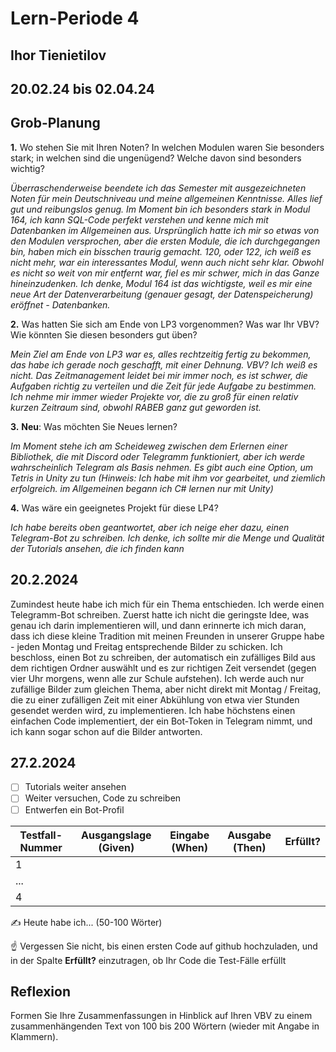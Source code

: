 # Lern-Periode 4
## Ihor Tienietilov
## 20.02.24 bis 02.04.24

## Grob-Planung

**1.** Wo stehen Sie mit Ihren Noten? In welchen Modulen waren Sie besonders stark; in welchen sind die ungenügend? Welche davon sind besonders wichtig?

*Überraschenderweise beendete ich das Semester mit ausgezeichneten Noten für mein Deutschniveau und meine allgemeinen Kenntnisse. Alles lief gut und reibungslos genug. Im Moment bin ich besonders stark in Modul 164, ich kann SQL-Code perfekt verstehen und kenne mich mit Datenbanken im Allgemeinen aus. Ursprünglich hatte ich mir so etwas von den Modulen versprochen, aber die ersten Module, die ich durchgegangen bin, haben mich ein bisschen traurig gemacht. 120, oder 122, ich weiß es nicht mehr, war ein interessantes Modul, wenn auch nicht sehr klar. Obwohl es nicht so weit von mir entfernt war, fiel es mir schwer, mich in das Ganze hineinzudenken. Ich denke, Modul 164 ist das wichtigste, weil es mir eine neue Art der Datenverarbeitung (genauer gesagt, der Datenspeicherung) eröffnet - Datenbanken.*


**2.** Was hatten Sie sich am Ende von LP3 vorgenommen? Was war Ihr VBV? Wie könnten Sie diesen besonders gut üben?

*Mein Ziel am Ende von LP3 war es, alles rechtzeitig fertig zu bekommen, das habe ich gerade noch geschafft, mit einer Dehnung. VBV? Ich weiß es nicht. Das Zeitmanagement leidet bei mir immer noch, es ist schwer, die Aufgaben richtig zu verteilen und die Zeit für jede Aufgabe zu bestimmen. Ich nehme mir immer wieder Projekte vor, die zu groß für einen relativ kurzen Zeitraum sind, obwohl RABEB ganz gut geworden ist.*


**3.** **Neu**: Was möchten Sie Neues lernen?

*Im Moment stehe ich am Scheideweg zwischen dem Erlernen einer Bibliothek, die mit Discord oder Telegramm funktioniert, aber ich werde wahrscheinlich Telegram als Basis nehmen. Es gibt auch eine Option, um Tetris in Unity zu tun (Hinweis: Ich habe mit ihm vor gearbeitet, und ziemlich erfolgreich. im Allgemeinen begann ich С# lernen nur mit Unity)*


**4.** Was wäre ein geeignetes Projekt für diese LP4?

*Ich habe bereits oben geantwortet, aber ich neige eher dazu, einen Telegram-Bot zu schreiben. Ich denke, ich sollte mir die Menge und Qualität der Tutorials ansehen, die ich finden kann*

## 20.2.2024
Zumindest heute habe ich mich für ein Thema entschieden. Ich werde einen Telegramm-Bot schreiben. Zuerst hatte ich nicht die geringste Idee, was genau ich darin implementieren will, und dann erinnerte ich mich daran, dass ich diese kleine Tradition mit meinen Freunden in unserer Gruppe habe - jeden Montag und Freitag entsprechende Bilder zu schicken. Ich beschloss, einen Bot zu schreiben, der automatisch ein zufälliges Bild aus dem richtigen Ordner auswählt und es zur richtigen Zeit versendet (gegen vier Uhr morgens, wenn alle zur Schule aufstehen). Ich werde auch nur zufällige Bilder zum gleichen Thema, aber nicht direkt mit Montag / Freitag, die zu einer zufälligen Zeit mit einer Abkühlung von etwa vier Stunden gesendet werden wird, zu implementieren.
Ich habe höchstens einen einfachen Code implementiert, der ein Bot-Token in Telegram nimmt, und ich kann sogar schon auf die Bilder antworten.

## 27.2.2024

- [ ] Tutorials weiter ansehen
- [ ] Weiter versuchen, Code zu schreiben
- [ ] Entwerfen ein Bot-Profil

| Testfall-Nummer | Ausgangslage (Given) | Eingabe (When) | Ausgabe (Then) | Erfüllt? |
| --------------- | -------------------- | -------------- | -------------- | -------- |
| 1               |                      |                |                |          |
| ...             |                      |                |                |          |
| 4               |                      |                |                |          |

✍️ Heute habe ich... (50-100 Wörter)

☝️ Vergessen Sie nicht, bis einen ersten Code auf github hochzuladen, und in der Spalte **Erfüllt?** einzutragen, ob Ihr Code die Test-Fälle erfüllt



## Reflexion

Formen Sie Ihre Zusammenfassungen in Hinblick auf Ihren VBV zu einem zusammenhängenden Text von 100 bis 200 Wörtern (wieder mit Angabe in Klammern).
